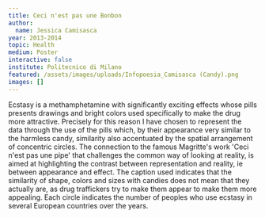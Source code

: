 ```yaml
---
title: Ceci n'est pas une Bonbon
author:
  name: Jessica Camisasca
year: 2013-2014
topic: Health
medium: Poster
interactive: false
institute: Politecnico di Milano
featured: /assets/images/uploads/Infopoesia_Camisasca (Candy).png
images: []
---
```

Ecstasy is a methamphetamine with significantly exciting effects whose pills presents drawings and bright colors used specifically to make the drug more attractive. Precisely for this reason I have chosen to represent the data through the use of the pills which, by their appearance very similar to the harmless candy, similarity also accentuated by the spatial arrangement of concentric circles. The connection to the famous Magritte's work 'Ceci n'est pas une pipe' that challenges the common way of looking at reality, is aimed at highlighting the contrast between representation and reality, ie between appearance and effect. The caption used indicates that the similarity of shape, colors and sizes with candies does not mean that they actually are, as drug traffickers try to make them appear to make them more appealing. Each circle indicates the number of peoples who use ecstasy in several European countries over the years.
